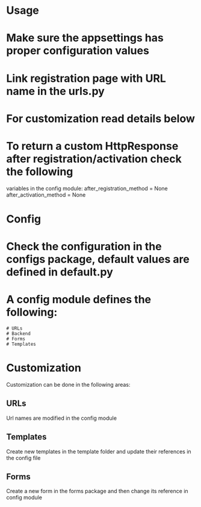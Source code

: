 Usage
===========
# Make sure the appsettings has proper configuration values
# Link registration page with URL name in the urls.py
# For customization read details below
# To return a custom HttpResponse after registration/activation check the following 
variables in the config module:
after_registration_method = None
after_activation_method = None


Config
===========

# Check the configuration in the configs package, default values are defined in default.py
# A config module defines the following:
    # URLs
    # Backend
    # Forms
    # Templates


Customization
===============
Customization can be done in the following areas:


URLs
------
Url names are modified in the config module


Templates
-----------
Create new templates in the template folder and update their references in the config file


Forms
--------
Create a new form in the forms package and then change its reference in config module